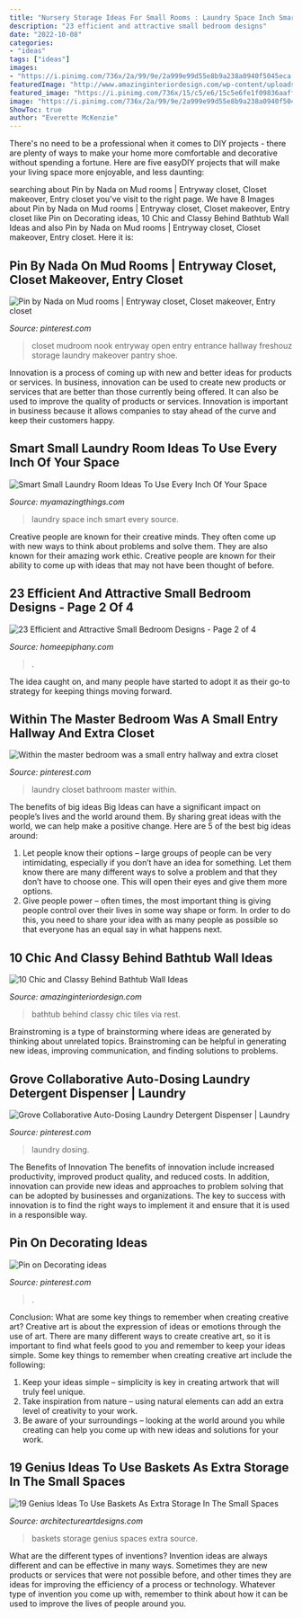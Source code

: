 ```yaml
---
title: "Nursery Storage Ideas For Small Rooms : Laundry Space Inch Smart Every Source"
description: "23 efficient and attractive small bedroom designs"
date: "2022-10-08"
categories:
- "ideas"
tags: ["ideas"]
images:
- "https://i.pinimg.com/736x/2a/99/9e/2a999e99d55e8b9a238a0940f5045eca.jpg"
featuredImage: "http://www.amazinginteriordesign.com/wp-content/uploads/2016/08/10-chic-and-classy-behind-bathtub-wall-ideas-3.jpg"
featured_image: "https://i.pinimg.com/736x/15/c5/e6/15c5e6fe1f09836aaff5b0c0eb41a859.jpg"
image: "https://i.pinimg.com/736x/2a/99/9e/2a999e99d55e8b9a238a0940f5045eca.jpg"
ShowToc: true
author: "Everette McKenzie"
---
```



There's no need to be a professional when it comes to DIY projects - there are plenty of ways to make your home more comfortable and decorative without spending a fortune. Here are five easyDIY projects that will make your living space more enjoyable, and less daunting: 

	

		
searching about Pin by Nada on Mud rooms | Entryway closet, Closet makeover, Entry closet you've visit to the right page. We have 8 Images about Pin by Nada on Mud rooms | Entryway closet, Closet makeover, Entry closet like Pin on Decorating ideas, 10 Chic and Classy Behind Bathtub Wall Ideas and also Pin by Nada on Mud rooms | Entryway closet, Closet makeover, Entry closet. Here it is:
		
    
## Pin By Nada On Mud Rooms | Entryway Closet, Closet Makeover, Entry Closet

<img loading=lazy src="https://i.pinimg.com/736x/8c/23/02/8c23021def4d70d851ef9a2560c8224a--open-entryway-entryway-ideas.jpg" onerror="this.onerror=null;this.src='https://tse3.mm.bing.net/th?id=OIP.Zr6V_1ZVSIsDhCnVxT6CWgHaLG&amp;pid=15.1';" alt="Pin by Nada on Mud rooms | Entryway closet, Closet makeover, Entry closet">

_Source: pinterest.com_

>closet mudroom nook entryway open entry entrance hallway freshouz storage laundry makeover pantry shoe. 

	

Innovation is a process of coming up with new and better ideas for products or services. In business, innovation can be used to create new products or services that are better than those currently being offered. It can also be used to improve the quality of products or services. Innovation is important in business because it allows companies to stay ahead of the curve and keep their customers happy.

    
## Smart Small Laundry Room Ideas To Use Every Inch Of Your Space

<img loading=lazy src="https://myamazingthings.com/wp-content/uploads/2017/09/small-laundry-room-3.jpeg" onerror="this.onerror=null;this.src='https://tse3.mm.bing.net/th?id=OIP.oNR_IH_BnzpFonwzxpJGDAHaJ4&amp;pid=15.1';" alt="Smart Small Laundry Room Ideas To Use Every Inch Of Your Space">

_Source: myamazingthings.com_

>laundry space inch smart every source. 

	

Creative people are known for their creative minds. They often come up with new ways to think about problems and solve them. They are also known for their amazing work ethic. Creative people are known for their ability to come up with ideas that may not have been thought of before.

    
## 23 Efficient And Attractive Small Bedroom Designs - Page 2 Of 4

<img loading=lazy src="https://homeepiphany.com/wp-content/uploads/2015/06/23-Efficient-and-Attractive-Small-Bedroom-Designs-9.jpg" onerror="this.onerror=null;this.src='https://tse1.mm.bing.net/th?id=OIP.BFLUXWgvlIqidYsTfdEY-wHaJ4&amp;pid=15.1';" alt="23 Efficient and Attractive Small Bedroom Designs - Page 2 of 4">

_Source: homeepiphany.com_

>. 

	

The idea caught on, and many people have started to adopt it as their go-to strategy for keeping things moving forward.

    
## Within The Master Bedroom Was A Small Entry Hallway And Extra Closet

<img loading=lazy src="https://i.pinimg.com/736x/23/fa/d7/23fad700d4dd13cbfa2e88aea3d33929--small-laundry-laundry-closet.jpg" onerror="this.onerror=null;this.src='https://tse4.mm.bing.net/th?id=OIP.O6EzWXFH-eM08FgPNWGZKQHaLH&amp;pid=15.1';" alt="Within the master bedroom was a small entry hallway and extra closet">

_Source: pinterest.com_

>laundry closet bathroom master within. 

	

The benefits of big ideas
Big Ideas can have a significant impact on people’s lives and the world around them. By sharing great ideas with the world, we can help make a positive change. Here are 5 of the best big ideas around: 
1. Let people know their options – large groups of people can be very intimidating, especially if you don’t have an idea for something. Let them know there are many different ways to solve a problem and that they don’t have to choose one. This will open their eyes and give them more options. 
2. Give people power – often times, the most important thing is giving people control over their lives in some way shape or form. In order to do this, you need to share your idea with as many people as possible so that everyone has an equal say in what happens next. 

    
## 10 Chic And Classy Behind Bathtub Wall Ideas

<img loading=lazy src="http://www.amazinginteriordesign.com/wp-content/uploads/2016/08/10-chic-and-classy-behind-bathtub-wall-ideas-3.jpg" onerror="this.onerror=null;this.src='https://tse1.mm.bing.net/th?id=OIP.CsMxhQQaZ-4rEiLgKG9uowHaKt&amp;pid=15.1';" alt="10 Chic and Classy Behind Bathtub Wall Ideas">

_Source: amazinginteriordesign.com_

>bathtub behind classy chic tiles via rest. 

	

Brainstroming is a type of brainstorming where ideas are generated by thinking about unrelated topics. Brainstroming can be helpful in generating new ideas, improving communication, and finding solutions to problems.

    
## Grove Collaborative Auto-Dosing Laundry Detergent Dispenser | Laundry

<img loading=lazy src="https://i.pinimg.com/736x/15/c5/e6/15c5e6fe1f09836aaff5b0c0eb41a859.jpg" onerror="this.onerror=null;this.src='https://tse4.mm.bing.net/th?id=OIP.vW7lSBh-R-VePw4zV4_H-gHaJ3&amp;pid=15.1';" alt="Grove Collaborative Auto-Dosing Laundry Detergent Dispenser | Laundry">

_Source: pinterest.com_

>laundry dosing. 

	

The Benefits of Innovation
The benefits of innovation include increased productivity, improved product quality, and reduced costs. In addition, innovation can provide new ideas and approaches to problem solving that can be adopted by businesses and organizations. The key to success with innovation is to find the right ways to implement it and ensure that it is used in a responsible way.

    
## Pin On Decorating Ideas

<img loading=lazy src="https://i.pinimg.com/736x/2a/99/9e/2a999e99d55e8b9a238a0940f5045eca.jpg" onerror="this.onerror=null;this.src='https://tse4.mm.bing.net/th?id=OIP.wKnbZ-ueC4a31v-UhrwQbQHaJ5&amp;pid=15.1';" alt="Pin on Decorating ideas">

_Source: pinterest.com_

>. 

	

Conclusion: What are some key things to remember when creating creative art?
Creative art is about the expression of ideas or emotions through the use of art. There are many different ways to create creative art, so it is important to find what feels good to you and remember to keep your ideas simple. Some key things to remember when creating creative art include the following:
1. Keep your ideas simple – simplicity is key in creating artwork that will truly feel unique.
2. Take inspiration from nature – using natural elements can add an extra level of creativity to your work.
3. Be aware of your surroundings – looking at the world around you while creating can help you come up with new ideas and solutions for your work.

    
## 19 Genius Ideas To Use Baskets As Extra Storage In The Small Spaces

<img loading=lazy src="https://www.architectureartdesigns.com/wp-content/uploads/2016/05/17-1.jpg" onerror="this.onerror=null;this.src='https://tse2.mm.bing.net/th?id=OIP.hwLmvN_Cxeovq465Y1ILnQHaJ4&amp;pid=15.1';" alt="19 Genius Ideas To Use Baskets As Extra Storage In The Small Spaces">

_Source: architectureartdesigns.com_

>baskets storage genius spaces extra source. 

	

What are the different types of inventions?
Invention ideas are always different and can be effective in many ways. Sometimes they are new products or services that were not possible before, and other times they are ideas for improving the efficiency of a process or technology. Whatever type of invention you come up with, remember to think about how it can be used to improve the lives of people around you.

